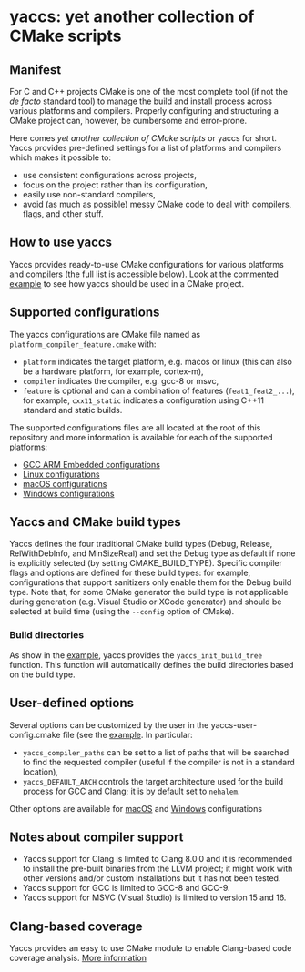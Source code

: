 # yaccs: yet another collection of CMake scripts #


## Manifest ##
For C and C++ projects CMake is one of the most complete tool (if not the *de facto* standard tool) to manage the build and install process across various platforms and compilers. Properly configuring and structuring a CMake project can, however, be cumbersome and error-prone.

Here comes *yet another collection of CMake scripts* or yaccs for short. Yaccs provides pre-defined settings for a list of platforms and compilers which makes it possible to:

* use consistent configurations across projects,
* focus on the project rather than its configuration,
* easily use non-standard compilers,
* avoid (as much as possible) messy CMake code to deal with compilers, flags, and other stuff.


## How to use yaccs ##
Yaccs provides ready-to-use CMake configurations for various platforms and compilers (the full list is accessible below). Look at the [commented example](docs/Example.md) to see how yaccs should be used in a CMake project.


## Supported configurations ##
The yaccs configurations are CMake file named as `platform_compiler_feature.cmake` with:

* `platform` indicates the target platform, e.g. macos or linux (this can also be a hardware platform, for example, cortex-m),
* `compiler` indicates the compiler, e.g. gcc-8 or msvc,
* `feature` is optional and can a combination of features (`feat1_feat2_...`), for example, `cxx11_static` indicates a configuration using C++11 standard and static builds.

The supported configurations files are all located at the root of this repository and more information is available for each of the supported platforms:

* [GCC ARM Embedded configurations](docs/GCCEmbeddedConfigurations.md)
* [Linux configurations](docs/LinuxConfigurations.md)
* [macOS configurations](docs/macOSConfigurations.md)
* [Windows configurations](docs/WindowsConfigurations.md)


## Yaccs and CMake build types ##
Yaccs defines the four traditional CMake build types (Debug, Release, RelWithDebInfo, and MinSizeReal) and set the Debug type as default if none is explicitly selected (by setting CMAKE_BUILD_TYPE). Specific compiler flags and options are defined for these build types: for example, configurations that support sanitizers only enable them for the Debug build type. Note that, for some CMake generator the build type is not applicable during generation (e.g. Visual Studio or XCode generator) and should be selected at build time (using the `--config` option of CMake).

### Build directories ###
As show in the [example](docs/Example.md), yaccs provides the `yaccs_init_build_tree` function. This function will automatically defines the build directories based on the build type.


## User-defined options ##
Several options can be customized by the user in the yaccs-user-config.cmake file (see the [example](docs/Example.md). In particular:

* `yaccs_compiler_paths` can be set to a list of paths that will be searched to find the requested compiler (useful if the compiler is not in a standard location),
* `yaccs_DEFAULT_ARCH` controls the target architecture used for the build process for GCC and Clang; it is by default set to `nehalem`.

Other options are available for [macOS](docs/macOSConfigurations.md) and [Windows](docs/WindowsConfigurations.md) configurations


## Notes about compiler support ##
* Yaccs support for Clang is limited to Clang 8.0.0 and it is recommended to install the pre-built binaries from the LLVM project; it might work with other versions and/or custom installations but it has not been tested.
* Yaccs support for GCC is limited to GCC-8 and GCC-9.
* Yaccs support for MSVC (Visual Studio) is limited to version 15 and 16.


## Clang-based coverage ##
Yaccs provides an easy to use CMake module to enable Clang-based code coverage analysis. [More information](clang-coverage/ClangCoverageDoc.md)
